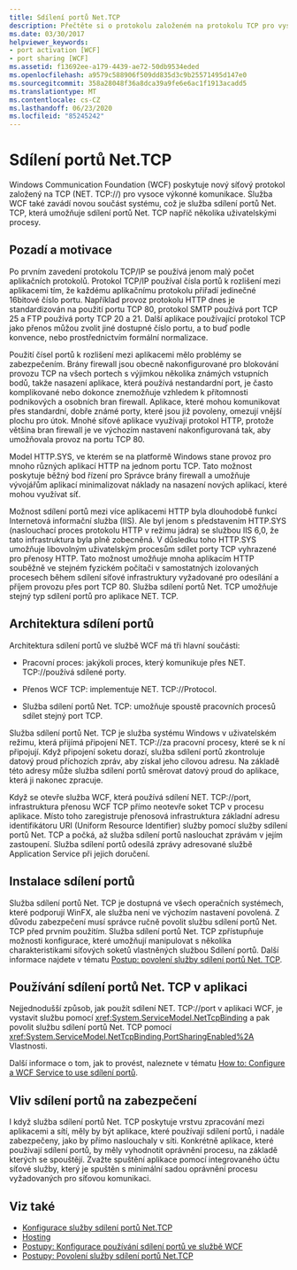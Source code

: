 ```yaml
---
title: Sdílení portů Net.TCP
description: Přečtěte si o protokolu založeném na protokolu TCP pro vysoce výkonné komunikace a službě, která umožňuje sdílení portů napříč několika uživatelskými procesy ve službě WCF.
ms.date: 03/30/2017
helpviewer_keywords:
- port activation [WCF]
- port sharing [WCF]
ms.assetid: f13692ee-a179-4439-ae72-50db9534eded
ms.openlocfilehash: a9579c588906f509dd835d3c9b25571495d147e0
ms.sourcegitcommit: 358a28048f36a8dca39a9fe6e6ac1f1913acadd5
ms.translationtype: MT
ms.contentlocale: cs-CZ
ms.lasthandoff: 06/23/2020
ms.locfileid: "85245242"
---
```

# <a name="nettcp-port-sharing"></a>Sdílení portů Net.TCP
Windows Communication Foundation (WCF) poskytuje nový síťový protokol založený na TCP (NET. TCP://) pro vysoce výkonné komunikace. Služba WCF také zavádí novou součást systému, což je služba sdílení portů Net. TCP, která umožňuje sdílení portů Net. TCP napříč několika uživatelskými procesy.  
  
## <a name="background-and-motivation"></a>Pozadí a motivace  
 Po prvním zavedení protokolu TCP/IP se používá jenom malý počet aplikačních protokolů. Protokol TCP/IP používal čísla portů k rozlišení mezi aplikacemi tím, že každému aplikačnímu protokolu přiřadí jedinečné 16bitové číslo portu. Například provoz protokolu HTTP dnes je standardizován na použití portu TCP 80, protokol SMTP používá port TCP 25 a FTP používá porty TCP 20 a 21. Další aplikace používající protokol TCP jako přenos můžou zvolit jiné dostupné číslo portu, a to buď podle konvence, nebo prostřednictvím formální normalizace.  
  
 Použití čísel portů k rozlišení mezi aplikacemi mělo problémy se zabezpečením. Brány firewall jsou obecně nakonfigurované pro blokování provozu TCP na všech portech s výjimkou několika známých vstupních bodů, takže nasazení aplikace, která používá nestandardní port, je často komplikované nebo dokonce znemožňuje vzhledem k přítomnosti podnikových a osobních bran firewall. Aplikace, které mohou komunikovat přes standardní, dobře známé porty, které jsou již povoleny, omezují vnější plochu pro útok. Mnohé síťové aplikace využívají protokol HTTP, protože většina bran firewall je ve výchozím nastavení nakonfigurovaná tak, aby umožňovala provoz na portu TCP 80.  
  
 Model HTTP.SYS, ve kterém se na platformě Windows stane provoz pro mnoho různých aplikací HTTP na jednom portu TCP. Tato možnost poskytuje běžný bod řízení pro Správce brány firewall a umožňuje vývojářům aplikací minimalizovat náklady na nasazení nových aplikací, které mohou využívat síť.  
  
 Možnost sdílení portů mezi více aplikacemi HTTP byla dlouhodobě funkcí Internetová informační služba (IIS). Ale byl jenom s představením HTTP.SYS (naslouchací proces protokolu HTTP v režimu jádra) se službou IIS 6,0, že tato infrastruktura byla plně zobecněná. V důsledku toho HTTP.SYS umožňuje libovolným uživatelským procesům sdílet porty TCP vyhrazené pro přenosy HTTP. Tato možnost umožňuje mnoha aplikacím HTTP souběžně ve stejném fyzickém počítači v samostatných izolovaných procesech během sdílení síťové infrastruktury vyžadované pro odesílání a příjem provozu přes port TCP 80. Služba sdílení portů Net. TCP umožňuje stejný typ sdílení portů pro aplikace NET. TCP.  
  
## <a name="port-sharing-architecture"></a>Architektura sdílení portů  
 Architektura sdílení portů ve službě WCF má tři hlavní součásti:  
  
- Pracovní proces: jakýkoli proces, který komunikuje přes NET. TCP://používá sdílené porty.  
  
- Přenos WCF TCP: implementuje NET. TCP://Protocol.  
  
- Služba sdílení portů Net. TCP: umožňuje spoustě pracovních procesů sdílet stejný port TCP.  
  
 Služba sdílení portů Net. TCP je služba systému Windows v uživatelském režimu, která přijímá připojení NET. TCP://za pracovní procesy, které se k ní připojují. Když připojení soketu dorazí, služba sdílení portů zkontroluje datový proud příchozích zpráv, aby získal jeho cílovou adresu. Na základě této adresy může služba sdílení portů směrovat datový proud do aplikace, která ji nakonec zpracuje.  
  
 Když se otevře služba WCF, která používá sdílení NET. TCP://port, infrastruktura přenosu WCF TCP přímo neotevře soket TCP v procesu aplikace. Místo toho zaregistruje přenosová infrastruktura základní adresu identifikátoru URI (Uniform Resource Identifier) služby pomocí služby sdílení portů Net. TCP a počká, až služba sdílení portů naslouchat zprávám v jejím zastoupení.  Služba sdílení portů odesílá zprávy adresované službě Application Service při jejich doručení.  
  
## <a name="installing-port-sharing"></a>Instalace sdílení portů  
 Služba sdílení portů Net. TCP je dostupná ve všech operačních systémech, které podporují WinFX, ale služba není ve výchozím nastavení povolená. Z důvodu zabezpečení musí správce ručně povolit službu sdílení portů Net. TCP před prvním použitím. Služba sdílení portů Net. TCP zpřístupňuje možnosti konfigurace, které umožňují manipulovat s několika charakteristikami síťových soketů vlastněných službou Sdílení portů. Další informace najdete v tématu [Postup: povolení služby sdílení portů Net. TCP](how-to-enable-the-net-tcp-port-sharing-service.md).  
  
## <a name="using-nettcp-port-sharing-in-an-application"></a>Používání sdílení portů Net. TCP v aplikaci  
 Nejjednodušší způsob, jak použít sdílení NET. TCP://port v aplikaci WCF, je vystavit službu pomocí <xref:System.ServiceModel.NetTcpBinding> a pak povolit službu sdílení portů Net. TCP pomocí <xref:System.ServiceModel.NetTcpBinding.PortSharingEnabled%2A> Vlastnosti.  
  
 Další informace o tom, jak to provést, naleznete v tématu [How to: Configure a WCF Service to use sdílení portů](how-to-configure-a-wcf-service-to-use-port-sharing.md).  
  
## <a name="security-implications-of-port-sharing"></a>Vliv sdílení portů na zabezpečení  
 I když služba sdílení portů Net. TCP poskytuje vrstvu zpracování mezi aplikacemi a sítí, měly by být aplikace, které používají sdílení portů, i nadále zabezpečeny, jako by přímo naslouchaly v síti. Konkrétně aplikace, které používají sdílení portů, by měly vyhodnotit oprávnění procesu, na základě kterých se spouštějí. Zvažte spuštění aplikace pomocí integrovaného účtu síťové služby, který je spuštěn s minimální sadou oprávnění procesu vyžadovaných pro síťovou komunikaci.  
  
## <a name="see-also"></a>Viz také

- [Konfigurace služby sdílení portů Net.TCP](configuring-the-net-tcp-port-sharing-service.md)
- [Hosting](hosting.md)
- [Postupy: Konfigurace používání sdílení portů ve službě WCF](how-to-configure-a-wcf-service-to-use-port-sharing.md)
- [Postupy: Povolení služby sdílení portů Net.TCP](how-to-enable-the-net-tcp-port-sharing-service.md)
